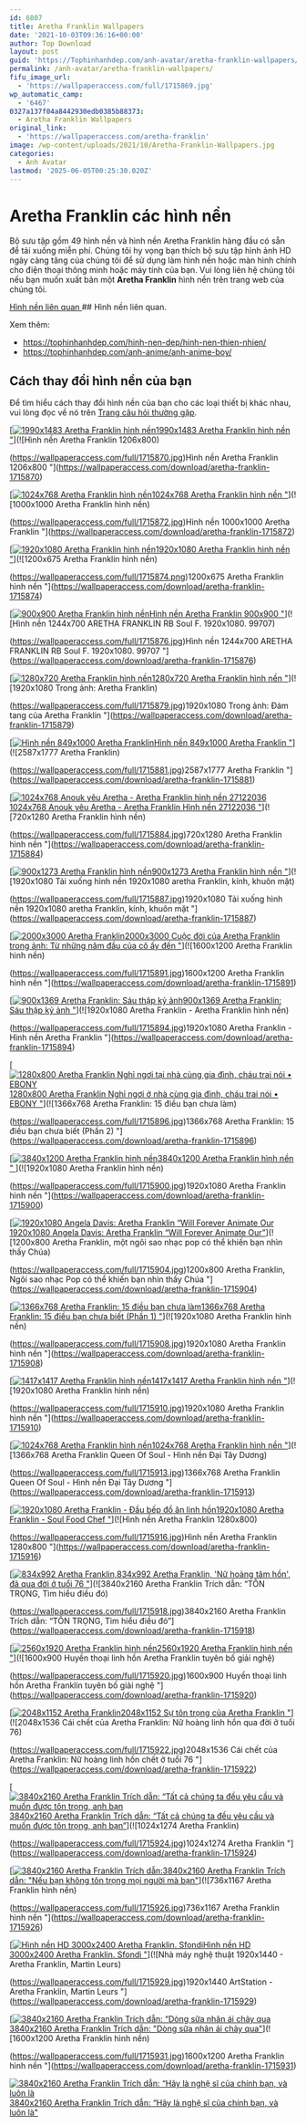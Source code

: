 ```yaml
---
id: 6807
title: Aretha Franklin Wallpapers
date: '2021-10-03T09:36:16+00:00'
author: Top Download
layout: post
guid: 'https://Tophinhanhdep.com/anh-avatar/aretha-franklin-wallpapers/'
permalink: /anh-avatar/aretha-franklin-wallpapers/
fifu_image_url:
  - 'https://wallpaperaccess.com/full/1715869.jpg'
wp_automatic_camp:
  - '6467'
0327a137f04a8442930edb0385b88373:
  - Aretha Franklin Wallpapers
original_link:
  - 'https://wallpaperaccess.com/aretha-franklin'
image: /wp-content/uploads/2021/10/Aretha-Franklin-Wallpapers.jpg
categories:
  - Ảnh Avatar
lastmod: '2025-06-05T00:25:30.020Z'
---
```

# Aretha Franklin các hình nền

Bộ sưu tập gồm 49 hình nền và hình nền Aretha Franklin hàng đầu có sẵn để tải xuống miễn phí. Chúng tôi hy vọng bạn thích bộ sưu tập hình ảnh HD ngày càng tăng của chúng tôi để sử dụng làm hình nền hoặc màn hình chính cho điện thoại thông minh hoặc máy tính của bạn. Vui lòng liên hệ chúng tôi nếu bạn muốn xuất bản một **Aretha Franklin** hình nền trên trang web của chúng tôi.

[Hình nền liên quan ](#related) ## Hình nền liên quan.

   
 Xem thêm:

   
- <https://tophinhanhdep.com/hinh-nen-dep/hinh-nen-thien-nhien/>
- <https://tophinhanhdep.com/anh-anime/anh-anime-boy/>

## Cách thay đổi hình nền của bạn

Để tìm hiểu cách thay đổi hình nền của bạn cho các loại thiết bị khác nhau, vui lòng đọc về nó trên [Trang câu hỏi thường gặp](https://tophinhanhdep.com/faq/).

  
[[![1990x1483 Aretha Franklin hình nền](https://wallpaperaccess.com/full/1715869.jpg)1990x1483 Aretha Franklin hình nền "](https://wallpaperaccess.com/download/aretha-franklin-1715869)](![Hình nền Aretha Franklin 1206x800)

(https://wallpaperaccess.com/full/1715870.jpg)Hình nền Aretha Franklin 1206x800 "](https://wallpaperaccess.com/download/aretha-franklin-1715870)

[[![1024x768 Aretha Franklin hình nền](https://wallpaperaccess.com/full/1715871.jpg)1024x768 Aretha Franklin hình nền "](https://wallpaperaccess.com/download/aretha-franklin-1715871)](![1000x1000 Aretha Franklin hình nền)

(https://wallpaperaccess.com/full/1715872.jpg)Hình nền 1000x1000 Aretha Franklin "](https://wallpaperaccess.com/download/aretha-franklin-1715872)

[[![1920x1080 Aretha Franklin hình nền](https://wallpaperaccess.com/full/1715873.jpg)1920x1080 Aretha Franklin hình nền "](https://wallpaperaccess.com/download/aretha-franklin-1715873)](![1200x675 Aretha Franklin hình nền)

(https://wallpaperaccess.com/full/1715874.png)1200x675 Aretha Franklin hình nền "](https://wallpaperaccess.com/download/aretha-franklin-1715874)

[[![900x900 Aretha Franklin hình nền](https://wallpaperaccess.com/full/1715875.jpg)Hình nền Aretha Franklin 900x900 "](https://wallpaperaccess.com/download/aretha-franklin-1715875)](![Hình nền 1244x700 ARETHA FRANKLIN RB Soul F.  1920x1080.  99707)

(https://wallpaperaccess.com/full/1715876.jpg)Hình nền 1244x700 ARETHA FRANKLIN RB Soul F. 1920x1080. 99707 "](https://wallpaperaccess.com/download/aretha-franklin-1715876)

[[![1280x720 Aretha Franklin hình nền](https://wallpaperaccess.com/full/1715877.jpg)1280x720 Aretha Franklin hình nền "](https://wallpaperaccess.com/download/aretha-franklin-1715877)](![1920x1080 Trong ảnh: Aretha Franklin)

(https://wallpaperaccess.com/full/1715879.jpg)1920x1080 Trong ảnh: Đám tang của Aretha Franklin "](https://wallpaperaccess.com/download/aretha-franklin-1715879)

[[![Hình nền 849x1000 Aretha Franklin](https://wallpaperaccess.com/full/1715880.jpg)Hình nền 849x1000 Aretha Franklin "](https://wallpaperaccess.com/download/aretha-franklin-1715880)](![2587x1777 Aretha Franklin)

(https://wallpaperaccess.com/full/1715881.jpg)2587x1777 Aretha Franklin "](https://wallpaperaccess.com/download/aretha-franklin-1715881)

[[![1024x768 Anouk yêu Aretha - Aretha Franklin hình nền 27122036](https://wallpaperaccess.com/full/1715882.jpg)1024x768 Anouk yêu Aretha - Aretha Franklin Hình nền 27122036 "](https://wallpaperaccess.com/download/aretha-franklin-1715882)](![720x1280 Aretha Franklin hình nền)

(https://wallpaperaccess.com/full/1715884.jpg)720x1280 Aretha Franklin hình nền "](https://wallpaperaccess.com/download/aretha-franklin-1715884)

[[![900x1273 Aretha Franklin hình nền](https://wallpaperaccess.com/full/1715885.jpg)900x1273 Aretha Franklin hình nền "](https://wallpaperaccess.com/download/aretha-franklin-1715885)](![1920x1080 Tải xuống hình nền 1920x1080 aretha Franklin, kính, khuôn mặt)

(https://wallpaperaccess.com/full/1715887.jpg)1920x1080 Tải xuống hình nền 1920x1080 aretha Franklin, kính, khuôn mặt "](https://wallpaperaccess.com/download/aretha-franklin-1715887)

[[![2000x3000 Aretha Franklin](https://wallpaperaccess.com/full/1715889.jpg)2000x3000 Cuộc đời của Aretha Franklin trong ảnh: Từ những năm đầu của cô ấy đến "](https://wallpaperaccess.com/download/aretha-franklin-1715889)](![1600x1200 Aretha Franklin hình nền)

(https://wallpaperaccess.com/full/1715891.jpg)1600x1200 Aretha Franklin hình nền "](https://wallpaperaccess.com/download/aretha-franklin-1715891)

[[![900x1369 Aretha Franklin: Sáu thập kỷ ảnh](https://wallpaperaccess.com/full/1715892.jpg)900x1369 Aretha Franklin: Sáu thập kỷ ảnh "](https://wallpaperaccess.com/download/aretha-franklin-1715892)](![1920x1080 Aretha Franklin - Aretha Franklin hình nền)

(https://wallpaperaccess.com/full/1715894.jpg)1920x1080 Aretha Franklin - Hình nền Aretha Franklin "](https://wallpaperaccess.com/download/aretha-franklin-1715894)

[[![1280x800 Aretha Franklin Nghỉ ngơi tại nhà cùng gia đình, cháu trai nói • EBONY](https://wallpaperaccess.com/full/1715895.jpg)1280x800 Aretha Franklin Nghỉ ngơi ở nhà cùng gia đình, cháu trai nói • EBONY "](https://wallpaperaccess.com/download/aretha-franklin-1715895)](![1366x768 Aretha Franklin: 15 điều bạn chưa làm)

(https://wallpaperaccess.com/full/1715896.jpg)1366x768 Aretha Franklin: 15 điều bạn chưa biết (Phần 2) "](https://wallpaperaccess.com/download/aretha-franklin-1715896)

[[![3840x1200 Aretha Franklin hình nền](https://wallpaperaccess.com/full/1715899.jpg)3840x1200 Aretha Franklin hình nền " ](https://wallpaperaccess.com/download/aretha-franklin-1715899)](![1920x1080 Aretha Franklin hình nền)

(https://wallpaperaccess.com/full/1715900.jpg)1920x1080 Aretha Franklin hình nền "](https://wallpaperaccess.com/download/aretha-franklin-1715900)

[[![1920x1080 Angela Davis: Aretha Franklin “Will Forever Animate Our](https://wallpaperaccess.com/full/1715901.jpg)1920x1080 Angela Davis: Aretha Franklin “Will Forever Animate Our”](https://wallpaperaccess.com/download/aretha-franklin-1715901)](![1200x800 Aretha Franklin, một ngôi sao nhạc pop có thể khiến bạn nhìn thấy Chúa)

(https://wallpaperaccess.com/full/1715904.jpg)1200x800 Aretha Franklin, Ngôi sao nhạc Pop có thể khiến bạn nhìn thấy Chúa "](https://wallpaperaccess.com/download/aretha-franklin-1715904)

[[![1366x768 Aretha Franklin: 15 điều bạn chưa làm](https://wallpaperaccess.com/full/1715906.jpg)1366x768 Aretha Franklin: 15 điều bạn chưa biết (Phần 1) "](https://wallpaperaccess.com/download/aretha-franklin-1715906)](![1920x1080 Aretha Franklin hình nền)

(https://wallpaperaccess.com/full/1715908.jpg)1920x1080 Aretha Franklin hình nền "](https://wallpaperaccess.com/download/aretha-franklin-1715908)

 [[![1417x1417 Aretha Franklin hình nền](https://wallpaperaccess.com/full/1715909.jpg)1417x1417 Aretha Franklin hình nền "](https://wallpaperaccess.com/download/aretha-franklin-1715909)](![1920x1080 Aretha Franklin hình nền)

(https://wallpaperaccess.com/full/1715910.jpg)1920x1080 Aretha Franklin hình nền "](https://wallpaperaccess.com/download/aretha-franklin-1715910)

[[![1024x768 Aretha Franklin hình nền](https://wallpaperaccess.com/full/1715911.jpg)1024x768 Aretha Franklin hình nền "](https://wallpaperaccess.com/download/aretha-franklin-1715911)](![1366x768 Aretha Franklin Queen Of Soul - Hình nền Đại Tây Dương)

(https://wallpaperaccess.com/full/1715913.jpg)1366x768 Aretha Franklin Queen Of Soul - Hình nền Đại Tây Dương "](https://wallpaperaccess.com/download/aretha-franklin-1715913)

[[![1920x1080 Aretha Franklin - Đầu bếp đồ ăn linh hồn](https://wallpaperaccess.com/full/1715915.jpg)1920x1080 Aretha Franklin - Soul Food Chef "](https://wallpaperaccess.com/download/aretha-franklin-1715915)](![Hình nền Aretha Franklin 1280x800)

(https://wallpaperaccess.com/full/1715916.jpg)Hình nền Aretha Franklin 1280x800 "](https://wallpaperaccess.com/download/aretha-franklin-1715916)

[[![834x992 Aretha Franklin, ](https://wallpaperaccess.com/full/1715917.jpg)834x992 Aretha Franklin, 'Nữ hoàng tâm hồn', đã qua đời ở tuổi 76 "](https://wallpaperaccess.com/download/aretha-franklin-1715917)](![3840x2160 Aretha Franklin Trích dẫn: “TÔN TRỌNG, Tìm hiểu điều đó)

(https://wallpaperaccess.com/full/1715918.jpg)3840x2160 Aretha Franklin Trích dẫn: “TÔN TRỌNG, Tìm hiểu điều đó”](https://wallpaperaccess.com/download/aretha-franklin-1715918)

[[![2560x1920 Aretha Franklin hình nền](https://wallpaperaccess.com/full/1715919.jpg)2560x1920 Aretha Franklin hình nền "](https://wallpaperaccess.com/download/aretha-franklin-1715919)](![1600x900 Huyền thoại linh hồn Aretha Franklin tuyên bố giải nghệ)

(https://wallpaperaccess.com/full/1715920.jpg)1600x900 Huyền thoại linh hồn Aretha Franklin tuyên bố giải nghệ "](https://wallpaperaccess.com/download/aretha-franklin-1715920)

[[![2048x1152 Aretha Franklin](https://wallpaperaccess.com/full/1715921.jpg)2048x1152 Sự tôn trọng của Aretha Franklin "](https://wallpaperaccess.com/download/aretha-franklin-1715921)](![2048x1536 Cái chết của Aretha Franklin: Nữ hoàng linh hồn qua đời ở tuổi 76)

(https://wallpaperaccess.com/full/1715922.jpg)2048x1536 Cái chết của Aretha Franklin: Nữ hoàng linh hồn chết ở tuổi 76 "](https://wallpaperaccess.com/download/aretha-franklin-1715922)

[[![3840x2160 Aretha Franklin Trích dẫn: “Tất cả chúng ta đều yêu cầu và muốn được tôn trọng, anh bạn](https://wallpaperaccess.com/full/1715923.jpg)3840x2160 Aretha Franklin Trích dẫn: “Tất cả chúng ta đều yêu cầu và muốn được tôn trọng, anh bạn”](https://wallpaperaccess.com/download/aretha-franklin-1715923)](![1024x1274 Aretha Franklin)

(https://wallpaperaccess.com/full/1715924.jpg)1024x1274 Aretha Franklin "](https://wallpaperaccess.com/download/aretha-franklin-1715924)

[[![3840x2160 Aretha Franklin Trích dẫn: ](https://wallpaperaccess.com/full/1715925.jpg)3840x2160 Aretha Franklin Trích dẫn: "Nếu bạn không tôn trọng mọi người mà bạn"](https://wallpaperaccess.com/download/aretha-franklin-1715925)](![736x1167 Aretha Franklin hình nền)

(https://wallpaperaccess.com/full/1715926.jpg)736x1167 Aretha Franklin hình nền "](https://wallpaperaccess.com/download/aretha-franklin-1715926)

[[![Hình nền HD 3000x2400 Aretha Franklin.  Sfondi](https://wallpaperaccess.com/full/1715928.jpg)Hình nền HD 3000x2400 Aretha Franklin. Sfondi "](https://wallpaperaccess.com/download/aretha-franklin-1715928)](![Nhà máy nghệ thuật 1920x1440 - Aretha Franklin, Martin Leurs)

(https://wallpaperaccess.com/full/1715929.jpg)1920x1440 ArtStation - Aretha Franklin, Martin Leurs "](https://wallpaperaccess.com/download/aretha-franklin-1715929)

[[![3840x2160 Aretha Franklin Trích dẫn: “Dòng sữa nhân ái chảy qua](https://wallpaperaccess.com/full/1715930.jpg)3840x2160 Aretha Franklin Trích dẫn: "Dòng sữa nhân ái chảy qua"](https://wallpaperaccess.com/download/aretha-franklin-1715930)](![1600x1200 Aretha Franklin hình nền)

(https://wallpaperaccess.com/full/1715931.jpg)1600x1200 Aretha Franklin hình nền "](https://wallpaperaccess.com/download/aretha-franklin-1715931)

[![3840x2160 Aretha Franklin Trích dẫn: “Hãy là nghệ sĩ của chính bạn, và luôn là](https://wallpaperaccess.com/full/1715932.jpg)3840x2160 Aretha Franklin Trích dẫn: “Hãy là nghệ sĩ của chính bạn, và luôn là"](https://wallpaperaccess.com/download/aretha-franklin-1715932)
